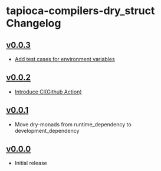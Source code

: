 # tapioca-compilers-dry_struct Changelog

## [v0.0.3](https://github.com/YukiJikumaru/tapioca-compilers-dry_struct/compare/v0.0.2...v0.0.3)

- [Add test cases for environment variables](https://github.com/YukiJikumaru/tapioca-compilers-dry_struct/pull/2)

## [v0.0.2](https://github.com/YukiJikumaru/tapioca-compilers-dry_struct/compare/v0.0.1...v0.0.2)

- [Introduce CI(Github Action)](https://github.com/YukiJikumaru/tapioca-compilers-dry_struct/pull/1)

## [v0.0.1](https://github.com/YukiJikumaru/tapioca-compilers-dry_struct/compare/v0.0.0...v0.0.1)

- Move dry-monads from runtime_dependency to development_dependency

## [v0.0.0](https://github.com/YukiJikumaru/tapioca-compilers-dry_struct/tree/v0.0.0)

- Initial release

